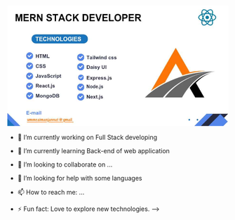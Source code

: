 

[![The San Juan Mountains are beautiful!](/assets/banner.jpg "San Juan Mountains")](https://ibb.co/yhkC7qk)






- 🔭 I’m currently working on Full Stack developing
- 🌱 I’m currently learning Back-end of web application
- 👯 I’m looking to collaborate on ...
- 🤔 I’m looking for help with some languages
- 📫 How to reach me: ...

- ⚡ Fun fact: Love to explore new technologies.
-->
